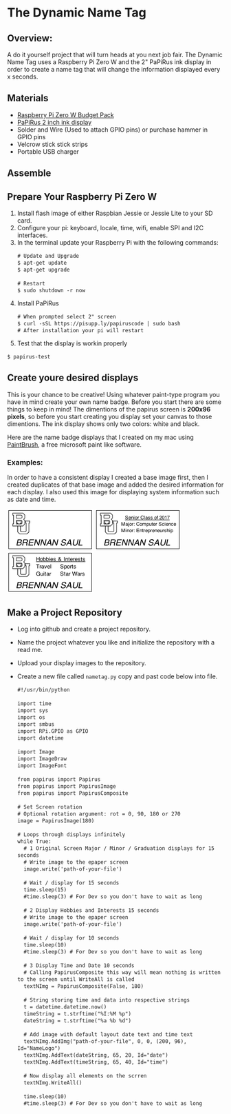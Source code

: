 # The Dynamic Name Tag 

## Overview:
A do it yourself project that will turn heads at you next job fair. The Dynamic Name Tag uses a Raspberry Pi Zero W and the 2" PaPiRus ink display in order to create a name tag that will change the information displayed every x seconds.

## Materials
- [Raspberry Pi Zero W Budget Pack](https://www.adafruit.com/product/3400)
- [PaPiRus 2 inch ink display](https://www.adafruit.com/product/3335)
- Solder and Wire (Used to attach GPIO pins) or purchase hammer in GPIO pins
- Velcrow stick stick strips
- Portable USB charger

## Assemble 

## Prepare Your Raspberry Pi Zero W
1. Install flash image of either Raspbian Jessie or Jessie Lite to your SD card.
2. Configure your pi: keyboard, locale, time, wifi, enable SPI and I2C interfaces.
3. In the terminal update your Raspberry Pi with the following commands:
    ```
    # Update and Upgrade
    $ apt-get update
    $ apt-get upgrade

    # Restart
    $ sudo shutdown -r now
    ```
4. Install PaPiRus 
    ```
    # When prompted select 2" screen 
    $ curl -sSL https://pisupp.ly/papiruscode | sudo bash
    # After installation your pi will restart
    ```
5. Test that the display is workin properly 
  ```
  $ papirus-test
  ```

## Create youre desired displays
This is your chance to be creative! Using whatever paint-type program you have in mind create your own name badge. 
Before you start there are some things to keep in mind! The dimentions of the papirus screen is **200x96 pixels**, so before you start creating you display set your canvas to those dimentions. The ink display shows only two colors: white and black. 

Here are the name badge displays that I created on my mac using [PaintBrush](https://paintbrush.sourceforge.io/), a free microsoft paint like software.

### Examples:
In order to have a consistent display I created a base image first, then I created duplicates of that base image and added the desired information for each display. I also used this image for displaying system information such as date and time.  

![Base name tag picture not found!](https://github.com/brennansaul/nameTag/blob/master/Basenametagbox.png)
![Base name tag picture not found!](https://github.com/brennansaul/nameTag/blob/master/nametagmajorbox.png)  
![Base name tag picture not found!](https://github.com/brennansaul/nameTag/blob/master/factsnametagbox.png)

## Make a Project Repository
- Log into github and create a project repository. 
- Name the project whatever you like and initialize the repository with a read me.
- Upload your display images to the repository.
- Create a new file called `nametag.py` copy and past code below into file.
    
    ``` 
    #!/usr/bin/python

    import time
    import sys 
    import os
    import smbus
    import RPi.GPIO as GPIO
    import datetime

    import Image
    import ImageDraw
    import ImageFont

    from papirus import Papirus
    from papirus import PapirusImage
    from papirus import PapirusComposite

    # Set Screen rotation
    # Optional rotation argument: rot = 0, 90, 180 or 270
    image = PapirusImage(180)
    
    # Loops through displays infinitely
    while True:
      # 1 Original Screen Major / Minor / Graduation displays for 15 seconds
      # Write image to the epaper screen
      image.write('path-of-your-file')

      # Wait / display for 15 seconds
      time.sleep(15)
      #time.sleep(3) # For Dev so you don't have to wait as long 

      # 2 Display Hobbies and Interests 15 seconds
      # Write image to the epaper screen
      image.write('path-of-your-file')

      # Wait / display for 10 seconds
      time.sleep(10)
      #time.sleep(3) # For Dev so you don't have to wait as long 

      # 3 Display Time and Date 10 seconds 
      # Calling PapirusComposite this way will mean nothing is written to the screen until WriteAll is called
      textNImg = PapirusComposite(False, 180)

      # String storing time and data into respective strings
      t = datetime.datetime.now()
      timeString = t.strftime("%I:%M %p")
      dateString = t.strftime("%a %b %d")

      # Add image with default layout date text and time text
      textNImg.AddImg("path-of-your-file", 0, 0, (200, 96), Id="NameLogo")
      textNImg.AddText(dateString, 65, 20, Id="date")
      textNImg.AddText(timeString, 65, 40, Id="time")

      # Now display all elements on the scrren
      textNImg.WriteAll()

      time.sleep(10)
      #time.sleep(3) # For Dev so you don't have to wait as long 
  ```



 


